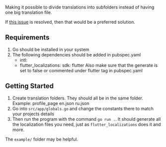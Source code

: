 Making it possible to divide translations into subfolders instead of having one big translation file.

If [this issue](https://github.com/flutter/flutter/issues/107157) is resolved, then that would be a preferred solution.

## Requirements
1. Go should be installed in your system
2. The following dependencies should be added in pubspec.yaml
   -   intl:
   -   flutter_localizations:
            sdk: flutter
   Also make sure that the generate is set to false or commented under flutter tag in pubspec.yaml

## Getting Started
1. Create translation folders. They should all be in the same folder.
   Example:
        profile_page
            en.json
            ru.json
2. Go into `src/app/globals.go` and change the constants there to match your projects details
3. Then run the program with the command `go run .`. It should generate all the localization files you need, just as `flutter_localizations` does it and more.

The `example/` folder may be helpful.
